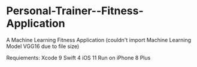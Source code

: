 # Personal-Trainer--Fitness-Application
A Machine Learning Fitness Application (couldn't import Machine Learning Model VGG16 due to file size)

Requiements:
Xcode 9
Swift 4
iOS 11
Run on iPhone 8 Plus
